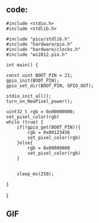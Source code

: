 ## code:

    #include <stdio.h>
    #include <stdlib.h>

    #include "pico/stdlib.h"
    #include "hardware/pio.h"
    #include "hardware/clocks.h"
    #include "ws2812.pio.h"

    int main() {

    const uint BOOT_PIN = 21;
    gpio_init(BOOT_PIN);
    gpio_set_dir(BOOT_PIN, GPIO_OUT);

    stdio_init_all();
    turn_on_NeoPixel_power();

    uint32_t rgb = 0x00000000;
    set_pixel_color(rgb)
    while (true) {
        if(!gpio_get(BOOT_PIN)){
            rgb = 0x00123456
            set_pixel_color(rgb)
        }else{
            rgb = 0x00000000
            set_pixel_color(rgb)
        }
       

        sleep_ms(250);
        
    }
}


## GIF

